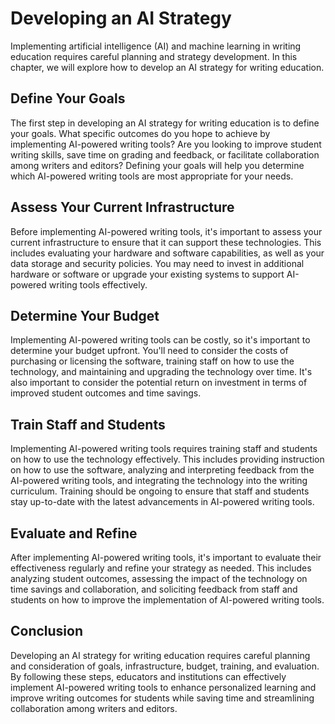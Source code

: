 Developing an AI Strategy
=================================================================

Implementing artificial intelligence (AI) and machine learning in writing education requires careful planning and strategy development. In this chapter, we will explore how to develop an AI strategy for writing education.

Define Your Goals
-----------------

The first step in developing an AI strategy for writing education is to define your goals. What specific outcomes do you hope to achieve by implementing AI-powered writing tools? Are you looking to improve student writing skills, save time on grading and feedback, or facilitate collaboration among writers and editors? Defining your goals will help you determine which AI-powered writing tools are most appropriate for your needs.

Assess Your Current Infrastructure
----------------------------------

Before implementing AI-powered writing tools, it's important to assess your current infrastructure to ensure that it can support these technologies. This includes evaluating your hardware and software capabilities, as well as your data storage and security policies. You may need to invest in additional hardware or software or upgrade your existing systems to support AI-powered writing tools effectively.

Determine Your Budget
---------------------

Implementing AI-powered writing tools can be costly, so it's important to determine your budget upfront. You'll need to consider the costs of purchasing or licensing the software, training staff on how to use the technology, and maintaining and upgrading the technology over time. It's also important to consider the potential return on investment in terms of improved student outcomes and time savings.

Train Staff and Students
------------------------

Implementing AI-powered writing tools requires training staff and students on how to use the technology effectively. This includes providing instruction on how to use the software, analyzing and interpreting feedback from the AI-powered writing tools, and integrating the technology into the writing curriculum. Training should be ongoing to ensure that staff and students stay up-to-date with the latest advancements in AI-powered writing tools.

Evaluate and Refine
-------------------

After implementing AI-powered writing tools, it's important to evaluate their effectiveness regularly and refine your strategy as needed. This includes analyzing student outcomes, assessing the impact of the technology on time savings and collaboration, and soliciting feedback from staff and students on how to improve the implementation of AI-powered writing tools.

Conclusion
----------

Developing an AI strategy for writing education requires careful planning and consideration of goals, infrastructure, budget, training, and evaluation. By following these steps, educators and institutions can effectively implement AI-powered writing tools to enhance personalized learning and improve writing outcomes for students while saving time and streamlining collaboration among writers and editors.
